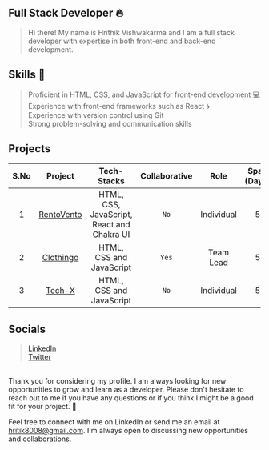 
## Full Stack Developer 🔥

>Hi there! My name is Hrithik Vishwakarma and I am a full stack developer with expertise  in both front-end and back-end development.

## Skills 🚀 

>Proficient in HTML, CSS, and JavaScript for front-end development 💻 </br>
>Experience with front-end frameworks such as React 🌀 </br>
>Experience with version control using Git </br>
>Strong problem-solving and communication skills </br>

## Projects 
|S.No| Project | Tech-Stacks |  Collaborative | Role| Span (Days) |
|:--:| :----------------------------: | :----------------------------------------------:|:--------:|:---------:|:-----:|
| 1 |  [RentoVento](https://rentovento-hrithikvishwakarma001.vercel.app/)| HTML, CSS, JavaScript, React and Chakra UI | `No`|  Individual| 5 |
| 2 |  [Clothingo](https://luxury-vacherin-56d222.netlify.app/)| HTML, CSS and JavaScript| `Yes` | Team Lead|   5 |
| 3 |  [Tech-X](https://luxury-vacherin-56d222.netlify.app/)| HTML, CSS and JavaScript | `No` |   Individual | 5  |         

## Socials
  
   >[LinkedIn](https://www.linkedin.com/in/hrithik-vishwakarma-4857a8246/) </br>
   >[Twitter](https://twitter.com/hrithik8008)
   
 
 </br>
Thank you for considering my profile. I am always looking for new opportunities to grow and learn as a developer. Please don't hesitate to reach out to me if you have any questions or if you think I might be a good fit for your project. 🤝

Feel free to connect with me on LinkedIn or send me an email at hritik8008@gmail.com. I'm always open to discussing new opportunities and collaborations.


```

